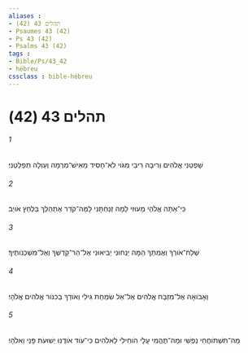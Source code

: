 ```yaml
---
aliases : 
- תהלים 43 (42)
- Psaumes 43 (42)
- Ps 43 (42)
- Psalms 43 (42)
tags : 
- Bible/Ps/43_42
- hébreu
cssclass : bible-hébreu
---
```


# תהלים 43 (42)

###### 1
שָׁפְטֵנִי אֱלֹהִים וְרִיבָה רִיבִי מִגֹּוי לֹא־חָסִיד מֵאִישׁ־מִרְמָה וְעַוְלָה תְפַלְּטֵנִי׃
###### 2
כִּי־אַתָּה אֱלֹהֵי מָעוּזִּי לָמָה זְנַחְתָּנִי לָמָּה־קֹדֵר אֶתְהַלֵּךְ בְּלַחַץ אֹויֵב׃
###### 3
שְׁלַח־אֹורְךָ וַאֲמִתְּךָ הֵמָּה יַנְחוּנִי יְבִיאוּנִי אֶל־הַר־קָדְשְׁךָ וְאֶל־מִשְׁכְּנֹותֶיךָ׃
###### 4
וְאָבֹואָה אֶל־מִזְבַּח אֱלֹהִים אֶל־אֵל שִׂמְחַת גִּילִי וְאֹודְךָ בְכִנֹּור אֱלֹהִים אֱלֹהָי׃
###### 5
מַה־תִּשְׁתֹּוחֲחִי נַפְשִׁי וּמַה־תֶּהֱמִי עָלָי הֹוחִילִי לֵאלֹהִים כִּי־עֹוד אֹודֶנּוּ יְשׁוּעֹת פָּנַי וֵאלֹהָי׃
